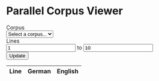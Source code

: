 <form id="nav" method="get">
    <h1>Parallel Corpus Viewer</h1>
    <div id="corpus-selection-container">
        Corpus
        <br>
        <select id="corpus-selection" name="corpus">
            <option value="">Select a corpus...</option>
        </select>
        <br>
        <span id="corpus-info"></span>
    </div>
    <div id="line-range-selection-container">
        Lines
        <br>
        <input type="number" id="from-line" name="from" min="1" value="1">
        to
        <input type="number" id="to-line" name="to" min="1" value="10">
    </div>
    <div>
        <button type="submit" id="fetchLines">Update</button>
    </div>
</form>
<table class="parallel-table">
    <thead>
        <tr>
            <th class="line-num">Line</th>
            <th class="de-text">German</th>
            <th class="en-text">English</th>
        </tr>
    </thead>
    <tbody id="parallelTableBody">
    </tbody>
</table>

<div id="disclaimer-bar">
    <p id="disclaimer-text"></p>
</div>
